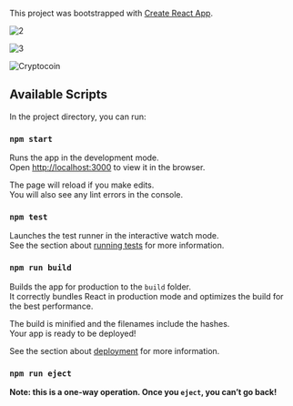 This project was bootstrapped with [Create React App](https://github.com/facebook/create-react-app).

![2](https://user-images.githubusercontent.com/100986357/208891242-a67c8ccb-8347-4dcd-b7d9-d19d5e0896c6.JPG)


![3](https://user-images.githubusercontent.com/100986357/208891302-82bf0c91-118f-4da3-97ea-86211aec58ce.JPG)


![Cryptocoin](https://user-images.githubusercontent.com/100986357/208891348-d64f0165-27a1-465f-a35e-dffedc2afa57.png)


## Available Scripts

In the project directory, you can run:

### `npm start`

Runs the app in the development mode.<br />
Open [http://localhost:3000](http://localhost:3000) to view it in the browser.

The page will reload if you make edits.<br />
You will also see any lint errors in the console.

### `npm test`

Launches the test runner in the interactive watch mode.<br />
See the section about [running tests](https://facebook.github.io/create-react-app/docs/running-tests) for more information.

### `npm run build`

Builds the app for production to the `build` folder.<br />
It correctly bundles React in production mode and optimizes the build for the best performance.

The build is minified and the filenames include the hashes.<br />
Your app is ready to be deployed!

See the section about [deployment](https://facebook.github.io/create-react-app/docs/deployment) for more information.

### `npm run eject`

**Note: this is a one-way operation. Once you `eject`, you can’t go back!**
